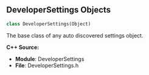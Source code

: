 ## DeveloperSettings Objects

```python
class DeveloperSettings(Object)
```

The base class of any auto discovered settings object.

**C++ Source:**

- **Module**: DeveloperSettings
- **File**: DeveloperSettings.h

<a id="unreal.CineCameraSettings"></a>
